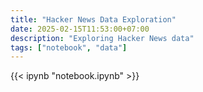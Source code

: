 ```yaml
---
title: "Hacker News Data Exploration"
date: 2025-02-15T11:53:00+07:00
description: "Exploring Hacker News data"
tags: ["notebook", "data"]
---
```


{{< ipynb "notebook.ipynb" >}}